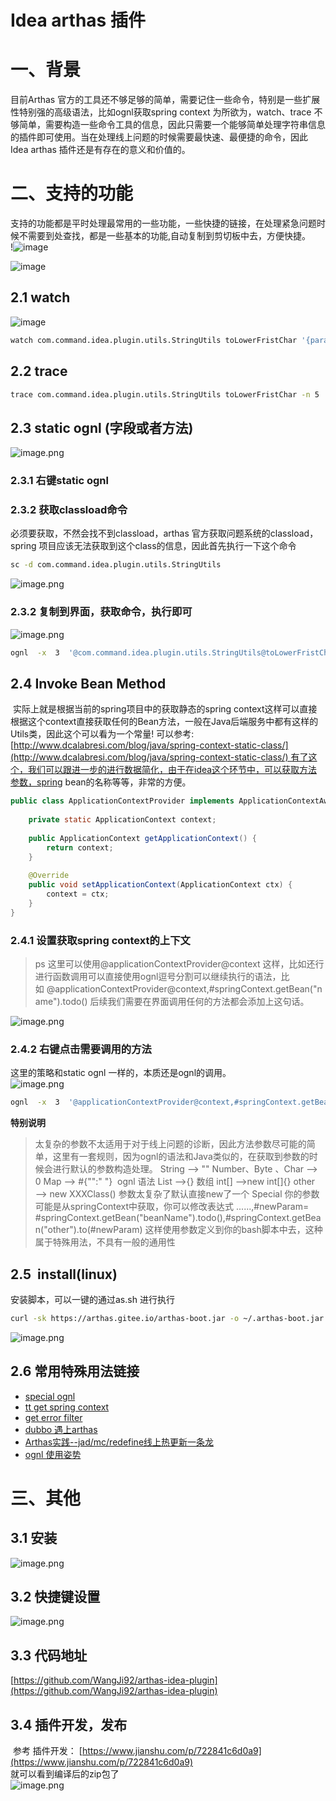 # Idea arthas 插件

<a name="eaba0"></a>
# 一、背景
目前Arthas 官方的工具还不够足够的简单，需要记住一些命令，特别是一些扩展性特别强的高级语法，比如ognl获取spring context 为所欲为，watch、trace 不够简单，需要构造一些命令工具的信息，因此只需要一个能够简单处理字符串信息的插件即可使用。当在处理线上问题的时候需要最快速、最便捷的命令，因此Idea arthas 插件还是有存在的意义和价值的。
<a name="cE2LQ"></a>
## 
<a name="vwK8h"></a>
# 二、支持的功能
支持的功能都是平时处理最常用的一些功能，一些快捷的链接，在处理紧急问题时候不需要到处查找，都是一些基本的功能,自动复制到剪切板中去，方便快捷。<br />!![image](https://user-images.githubusercontent.com/20874972/71365498-24e05000-25da-11ea-98be-640dc7ca7e12.png)



![image](https://user-images.githubusercontent.com/20874972/71365516-3295d580-25da-11ea-928b-a28e4c47cda5.png)

## 2.1 watch
![image](https://user-images.githubusercontent.com/20874972/71365531-43464b80-25da-11ea-98bf-de363d8f08c8.png)
```bash
watch com.command.idea.plugin.utils.StringUtils toLowerFristChar '{params,returnObj,throwExp}' -n 5 -x 3
```

<a name="yrbvX"></a>
## 2.2 trace 

```bash
trace com.command.idea.plugin.utils.StringUtils toLowerFristChar -n 5
```

<a name="M5hj0"></a>
## 2.3 static ognl (字段或者方法)
![image.png](https://cdn.nlark.com/yuque/0/2019/png/171220/1577111229892-122cacbb-1f25-47cc-bab2-df5cc10cebc0.png#align=left&display=inline&height=234&name=image.png&originHeight=468&originWidth=1410&size=304620&status=done&style=none&width=705)

<a name="qFcTH"></a>
### 2.3.1 右键static ognl
<a name="Mj3eY"></a>
### 2.3.2 获取classload命令
必须要获取，不然会找不到classload，arthas 官方获取问题系统的classload，spring 项目应该无法获取到这个class的信息，因此首先执行一下这个命令

```bash
sc -d com.command.idea.plugin.utils.StringUtils
```

![image.png](https://cdn.nlark.com/yuque/0/2019/png/171220/1577111475711-5ffa5492-9099-4b50-9ac0-18b03631f03c.png#align=left&display=inline&height=196&name=image.png&originHeight=392&originWidth=1346&size=218372&status=done&style=none&width=673)

<a name="6Q1ae"></a>
### 2.3.2 复制到界面，获取命令，执行即可
![image.png](https://cdn.nlark.com/yuque/0/2019/png/171220/1577111519442-aee9d985-5d0c-4f67-a8fc-bd4f2d9c3ff5.png#align=left&display=inline&height=126&name=image.png&originHeight=252&originWidth=1290&size=161506&status=done&style=none&width=645)

```bash
ognl  -x  3  '@com.command.idea.plugin.utils.StringUtils@toLowerFristChar(" ")' -c 8bed358
```

<a name="DzhKQ"></a>
## 2.4 Invoke Bean Method
 实际上就是根据当前的spring项目中的获取静态的spring context这样可以直接根据这个context直接获取任何的Bean方法，一般在Java后端服务中都有这样的Utils类，因此这个可以看为一个常量! 可以参考:[http://www.dcalabresi.com/blog/java/spring-context-static-class/](http://www.dcalabresi.com/blog/java/spring-context-static-class/) 有了这个，我们可以跟进一步的进行数据简化，由于在idea这个环节中，可以获取方法参数，spring bean的名称等等，非常的方便。

```java
public class ApplicationContextProvider implements ApplicationContextAware {
    
    private static ApplicationContext context;
 
    public ApplicationContext getApplicationContext() {
        return context;
    }
 
    @Override
    public void setApplicationContext(ApplicationContext ctx) {
        context = ctx;
    }
}
```
<a name="ofj0b"></a>
### 2.4.1 设置获取spring context的上下文
> ps 这里可以使用@applicationContextProvider@context 这样，比如还行进行函数调用可以直接使用ognl逗号分割可以继续执行的语法，比如 @applicationContextProvider@context,#springContext.getBean("name").todo() 后续我们需要在界面调用任何的方法都会添加上这句话。

![image.png](https://cdn.nlark.com/yuque/0/2019/png/171220/1577111904672-c0b779ec-06eb-45fb-b95e-c1bb9ae743b1.png#align=left&display=inline&height=701&name=image.png&originHeight=1402&originWidth=2152&size=547914&status=done&style=none&width=1076)

<a name="KuN43"></a>
### 2.4.2 右键点击需要调用的方法
这里的策略和static ognl 一样的，本质还是ognl的调用。<br />![image.png](https://cdn.nlark.com/yuque/0/2019/png/171220/1577112169623-5535dd8a-47d2-4fbb-8631-f785406c6057.png#align=left&display=inline&height=191&name=image.png&originHeight=382&originWidth=1632&size=318255&status=done&style=none&width=816)

```bash
ognl  -x  3  '@applicationContextProvider@context,#springContext.getBean("arthasInstallCommandAction").actionPerformed(new com.intellij.openapi.actionSystem.AnActionEvent())' -c desw22
```

**特别说明** 
> 太复杂的参数不太适用于对于线上问题的诊断，因此方法参数尽可能的简单，这里有一套规则，因为ognl的语法和Java类似的，在获取到参数的时候会进行默认的参数构造处理。
> String ——> ""
> Number、Byte 、Char ——> 0
> Map ——> #{"":" "}  ognl 语法
> List ——>{}
> 数组 int[] ——>new int[]{}
> other ——> new XXXClass() 参数太复杂了默认直接new了一个
> Special 你的参数可能是从springContext中获取，你可以修改表达式
> ......,#newParam= #springContext.getBean("beanName").todo(),#springContext.getBean("other").to(#newParam)
> 这样使用参数定义到你的bash脚本中去，这种属于特殊用法，不具有一般的通用性


<a name="Cybim"></a>
## 2.5  install(linux)
安装脚本，可以一键的通过as.sh 进行执行

```bash
curl -sk https://arthas.gitee.io/arthas-boot.jar -o ~/.arthas-boot.jar  && echo "alias as.sh='java -jar ~/.arthas-boot.jar --repo-mirror aliyun --use-http'" >> ~/.bashrc && source ~/.bashrc
```

![image.png](https://cdn.nlark.com/yuque/0/2019/png/171220/1577112830008-8b7d0714-f37d-4425-b343-c7318eaf51ef.png#align=left&display=inline&height=257&name=image.png&originHeight=514&originWidth=2060&size=649699&status=done&style=none&width=1030)

<a name="Is5S6"></a>
## 2.6 常用特殊用法链接

- [special ognl](https://github.com/alibaba/arthas/issues/71)
- [tt get spring context](https://github.com/alibaba/arthas/issues/482)
- [get error filter](https://github.com/alibaba/arthas/issues/429)
- [dubbo 遇上arthas](http://hengyunabc.github.io/dubbo-meet-arthas/)
- [Arthas实践--jad/mc/redefine线上热更新一条龙](http://hengyunabc.github.io/arthas-online-hotswap/)
- [ognl 使用姿势](https://blog.csdn.net/u010634066/article/details/101013479)

<a name="L0Qr4"></a>
# 三、其他
<a name="j4UkL"></a>
## 3.1 安装 
![image.png](https://cdn.nlark.com/yuque/0/2019/png/171220/1577113149941-dd21bf43-446d-4a74-bb6d-46438437bea5.png#align=left&display=inline&height=173&name=image.png&originHeight=346&originWidth=756&size=133740&status=done&style=none&width=378)

<a name="vKsvI"></a>
## 3.2 快捷键设置
![image.png](https://cdn.nlark.com/yuque/0/2019/png/171220/1577113190659-92993f9c-80f6-49f6-a66a-425c585ab616.png#align=left&display=inline&height=326&name=image.png&originHeight=652&originWidth=2126&size=358045&status=done&style=none&width=1063)

<a name="r40qy"></a>
## 3.3 代码地址
[https://github.com/WangJi92/arthas-idea-plugin](https://github.com/WangJi92/arthas-idea-plugin)
<a name="5pfFa"></a>
## 3.4 插件开发，发布
 参考 插件开发： [https://www.jianshu.com/p/722841c6d0a9](https://www.jianshu.com/p/722841c6d0a9)<br />就可以看到编译后的zip包了<br />![image.png](https://cdn.nlark.com/yuque/0/2019/png/171220/1577113324071-634991d1-c0c7-42aa-ad7c-d0bcde8b7a5a.png#align=left&display=inline&height=273&name=image.png&originHeight=546&originWidth=908&size=347771&status=done&style=none&width=454)
